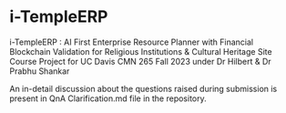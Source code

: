 # i-TempleERP
i-TempleERP : AI First Enterprise Resource Planner with Financial Blockchain Validation for Religious Institutions &amp; Cultural Heritage Site
Course Project for UC Davis CMN 265 Fall 2023 under Dr Hilbert & Dr Prabhu Shankar

An in-detail discussion about the questions raised during submission is present in QnA Clarification.md file in the repository.
